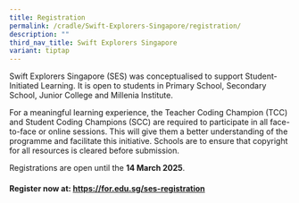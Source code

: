 ```yaml
---
title: Registration
permalink: /cradle/Swift-Explorers-Singapore/registration/
description: ""
third_nav_title: Swift Explorers Singapore
variant: tiptap
---
```

<p>Swift Explorers Singapore (SES) was conceptualised to support Student-Initiated
Learning. It is open to students in Primary School, Secondary School, Junior
College and Millenia Institute.</p>
<p>For a meaningful learning experience, the Teacher Coding Champion (TCC)
and Student Coding Champions (SCC) are required to participate in all face-to-face
or online sessions. This will give them a better understanding of the programme
and facilitate this initiative. Schools are to ensure that copyright for
all resources is cleared before submission.</p>
<p>Registrations are open until the <strong>14 March 2025</strong>.</p>
<h4><strong>Register now at: <a href="https://for.edu.sg/ses-registration" rel="noopener noreferrer nofollow" target="_blank">https://for.edu.sg/ses-registration</a></strong></h4>
<p></p>